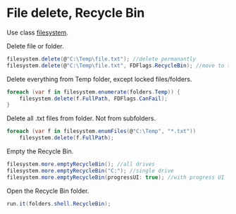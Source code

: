 # File delete, Recycle Bin
Use class <a href='/api/Au.filesystem.html'>filesystem</a>.

Delete file or folder.

```csharp
filesystem.delete(@"C:\Temp\file.txt"); //delete permanantly
filesystem.delete(@"C:\Temp\file.txt", FDFlags.RecycleBin); //move to the Recycle Bin if possible, else delete permanently
```

Delete everything from Temp folder, except locked files/folders.

```csharp
foreach (var f in filesystem.enumerate(folders.Temp)) {
	filesystem.delete(f.FullPath, FDFlags.CanFail);
}
```

Delete all .txt files from folder. Not from subfolders.

```csharp
foreach (var f in filesystem.enumFiles(@"C:\Temp", "*.txt"))
	filesystem.delete(f.FullPath);
```

Empty the Recycle Bin.

```csharp
filesystem.more.emptyRecycleBin(); //all drives
filesystem.more.emptyRecycleBin("C:"); //single drive
filesystem.more.emptyRecycleBin(progressUI: true); //with progress UI
```

Open the Recycle Bin folder.

```csharp
run.it(folders.shell.RecycleBin);
```

